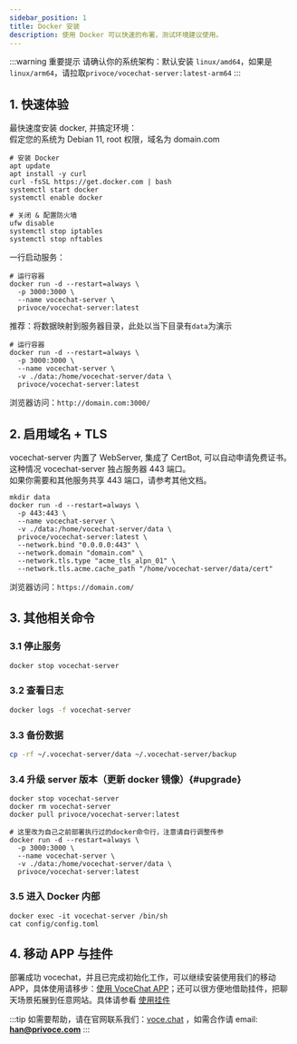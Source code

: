 ```yaml
---
sidebar_position: 1
title: Docker 安装
description: 使用 Docker 可以快速的布署，测试环境建议使用。
---
```


:::warning 重要提示
请确认你的系统架构：默认安装 `linux/amd64`，如果是 `linux/arm64`，请拉取`privoce/vocechat-server:latest-arm64`
:::

## 1. 快速体验

最快速度安装 docker, 并搞定环境：  
假定您的系统为 Debian 11, root 权限，域名为 domain.com

```shell
# 安装 Docker
apt update
apt install -y curl
curl -fsSL https://get.docker.com | bash
systemctl start docker
systemctl enable docker

# 关闭 & 配置防火墙
ufw disable
systemctl stop iptables
systemctl stop nftables
```

一行启动服务：

```shell
# 运行容器
docker run -d --restart=always \
  -p 3000:3000 \
  --name vocechat-server \
  privoce/vocechat-server:latest
```

推荐：将数据映射到服务器目录，此处以当下目录有`data`为演示

```shell
# 运行容器
docker run -d --restart=always \
  -p 3000:3000 \
  --name vocechat-server \
  -v ./data:/home/vocechat-server/data \
  privoce/vocechat-server:latest
```

浏览器访问：`http://domain.com:3000/`

## 2. 启用域名 + TLS

vocechat-server 内置了 WebServer, 集成了 CertBot, 可以自动申请免费证书。  
这种情况 vocechat-server 独占服务器 443 端口。  
如果你需要和其他服务共享 443 端口，请参考其他文档。

```shell
mkdir data
docker run -d --restart=always \
  -p 443:443 \
  --name vocechat-server \
  -v ./data:/home/vocechat-server/data \
  privoce/vocechat-server:latest \
  --network.bind "0.0.0.0:443" \
  --network.domain "domain.com" \
  --network.tls.type "acme_tls_alpn_01" \
  --network.tls.acme.cache_path "/home/vocechat-server/data/cert"
```

浏览器访问：`https://domain.com/`

## 3. 其他相关命令

### 3.1 停止服务

```bash
docker stop vocechat-server
```

### 3.2 查看日志

```bash
docker logs -f vocechat-server
```

### 3.3 备份数据

```bash
cp -rf ~/.vocechat-server/data ~/.vocechat-server/backup
```

### 3.4 升级 server 版本（更新 docker 镜像）{#upgrade}

```shell
docker stop vocechat-server
docker rm vocechat-server
docker pull privoce/vocechat-server:latest

# 这里改为自己之前部署执行过的docker命令行，注意请自行调整传参
docker run -d --restart=always \
  -p 3000:3000 \
  --name vocechat-server \
  -v ./data:/home/vocechat-server/data \
  privoce/vocechat-server:latest
```

### 3.5 进入 Docker 内部

```shell
docker exec -it vocechat-server /bin/sh
cat config/config.toml
```

## 4. 移动 APP 与挂件

部署成功 vocechat，并且已完成初始化工作，可以继续安装使用我们的移动 APP，具体使用请移步：[使用 VoceChat APP](/mobile-app)；还可以很方便地借助挂件，把聊天场景拓展到任意网站。具体请参看 [使用挂件](/widget)

:::tip
如需要帮助，请在官网联系我们：[voce.chat](https://voce.chat) ，如需合作请 email: **han@privoce.com**
:::
